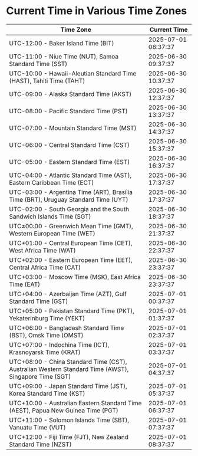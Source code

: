 # Current Time in Various Time Zones

| Time Zone | Current Time |
|-----------|--------------|
| UTC-12:00 - Baker Island Time (BIT) | 2025-07-01 08:37:37 |
| UTC-11:00 - Niue Time (NUT), Samoa Standard Time (SST) | 2025-06-30 09:37:37 |
| UTC-10:00 - Hawaii-Aleutian Standard Time (HAST), Tahiti Time (TAHT) | 2025-06-30 10:37:37 |
| UTC-09:00 - Alaska Standard Time (AKST) | 2025-06-30 12:37:37 |
| UTC-08:00 - Pacific Standard Time (PST) | 2025-06-30 13:37:37 |
| UTC-07:00 - Mountain Standard Time (MST) | 2025-06-30 14:37:37 |
| UTC-06:00 - Central Standard Time (CST) | 2025-06-30 15:37:37 |
| UTC-05:00 - Eastern Standard Time (EST) | 2025-06-30 16:37:37 |
| UTC-04:00 - Atlantic Standard Time (AST), Eastern Caribbean Time (ECT) | 2025-06-30 17:37:37 |
| UTC-03:00 - Argentina Time (ART), Brasília Time (BRT), Uruguay Standard Time (UYT) | 2025-06-30 17:37:37 |
| UTC-02:00 - South Georgia and the South Sandwich Islands Time (SGT) | 2025-06-30 18:37:37 |
| UTC±00:00 - Greenwich Mean Time (GMT), Western European Time (WET) | 2025-06-30 21:37:37 |
| UTC+01:00 - Central European Time (CET), West Africa Time (WAT) | 2025-06-30 22:37:37 |
| UTC+02:00 - Eastern European Time (EET), Central Africa Time (CAT) | 2025-06-30 23:37:37 |
| UTC+03:00 - Moscow Time (MSK), East Africa Time (EAT) | 2025-06-30 23:37:37 |
| UTC+04:00 - Azerbaijan Time (AZT), Gulf Standard Time (GST) | 2025-07-01 00:37:37 |
| UTC+05:00 - Pakistan Standard Time (PKT), Yekaterinburg Time (YEKT) | 2025-07-01 01:37:37 |
| UTC+06:00 - Bangladesh Standard Time (BST), Omsk Time (OMST) | 2025-07-01 02:37:37 |
| UTC+07:00 - Indochina Time (ICT), Krasnoyarsk Time (KRAT) | 2025-07-01 03:37:37 |
| UTC+08:00 - China Standard Time (CST), Australian Western Standard Time (AWST), Singapore Time (SGT) | 2025-07-01 04:37:37 |
| UTC+09:00 - Japan Standard Time (JST), Korea Standard Time (KST) | 2025-07-01 05:37:37 |
| UTC+10:00 - Australian Eastern Standard Time (AEST), Papua New Guinea Time (PGT) | 2025-07-01 06:37:37 |
| UTC+11:00 - Solomon Islands Time (SBT), Vanuatu Time (VUT) | 2025-07-01 07:37:37 |
| UTC+12:00 - Fiji Time (FJT), New Zealand Standard Time (NZST) | 2025-07-01 08:37:37 |
